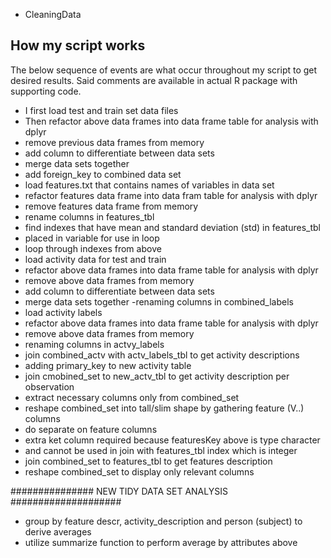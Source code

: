 - CleaningData

## How my script works

The below sequence of events are what occur throughout my script to get desired results. Said comments are available in actual R package with supporting code.

- I first load test and train set data files
- Then refactor above data frames into data frame table for analysis with dplyr
- remove previous data frames from memory
- add column to differentiate between data sets
- merge data sets together
- add foreign_key to combined data set
- load features.txt that contains names of variables in data set
- refactor features data frame into data fram table for analysis with dplyr
- remove features data frame from memory
- rename columns in features_tbl
- find indexes that have mean and standard deviation (std) in features_tbl
- placed in variable for use in loop
- loop through indexes from above
- load activity data for test and train
- refactor above data frames into data frame table for analysis with dplyr
- remove above data frames from memory
- add column to differentiate between data sets
- merge data sets together
-renaming columns in combined_labels
- load activity labels
- refactor above data frames into data frame table for analysis with dplyr
- remove above data frames from memory
- renaming columns in actvy_labels
- join combined_actv with actv_labels_tbl to get activity descriptions
- adding primary_key to new activity table
- join cmobined_set to new_actv_tbl to get activity description per observation
- extract necessary columns only from combined_set
- reshape combined_set into tall/slim shape by gathering feature (V..) columns
- do separate on feature columns
- extra ket column required because featuresKey above is type character
- and cannot be used in join with features_tbl index which is integer
- join combined_set to features_tbl to get features description
- reshape combined_set to display only relevant columns


############### NEW TIDY DATA SET ANALYSIS ####################

- group by feature descr, activity_description and person (subject) to derive averages
- utilize summarize function to perform average by attributes above

